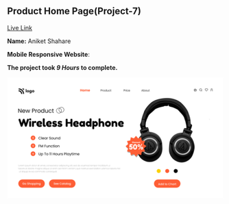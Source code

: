## Product Home Page(Project-7)  
[Live Link](https://product-home-page-project-07.netlify.app/)

**Name:** Aniket Shahare

**Mobile Responsive Website**:

**The project took ***9 Hours*** to complete.** 


![image](final.png)
